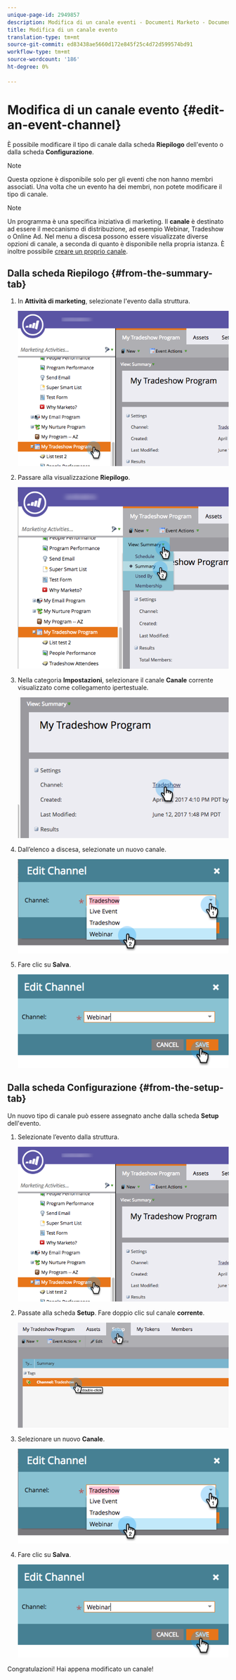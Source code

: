 ```yaml
---
unique-page-id: 2949857
description: Modifica di un canale eventi - Documenti Marketo - Documentazione prodotto
title: Modifica di un canale evento
translation-type: tm+mt
source-git-commit: ed83438ae5660d172e845f25c4d72d599574bd91
workflow-type: tm+mt
source-wordcount: '186'
ht-degree: 0%

---
```



# Modifica di un canale evento {#edit-an-event-channel}

È possibile modificare il tipo di canale dalla scheda **Riepilogo** dell&#39;evento o dalla scheda **Configurazione**.

>[!NOTE]
>
>Questa opzione è disponibile solo per gli eventi che non hanno membri associati. Una volta che un evento ha dei membri, non potete modificare il tipo di canale.

>[!NOTE]
>
>Un programma è una specifica iniziativa di marketing. Il **canale** è destinato ad essere il meccanismo di distribuzione, ad esempio Webinar, Tradeshow o Online Ad. Nel menu a discesa possono essere visualizzate diverse opzioni di canale, a seconda di quanto è disponibile nella propria istanza. È inoltre possibile [creare un proprio canale](/help/marketo/product-docs/administration/tags/create-a-program-channel.md).

## Dalla scheda Riepilogo {#from-the-summary-tab}

1. In **Attività di marketing**, selezionate l&#39;evento dalla struttura.

   ![](assets/eventprogramseelct.png)

1. Passare alla visualizzazione **Riepilogo**.

   ![](assets/eventprogramsummary.png)

1. Nella categoria **Impostazioni**, selezionare il canale **Canale** corrente visualizzato come collegamento ipertestuale.

   ![](assets/channeltypeevent.png)

1. Dall’elenco a discesa, selezionate un nuovo canale.

   ![](assets/tradeshowchange.png)

1. Fare clic su **Salva**.

   ![](assets/2017-06-13-09-35-53.png)

## Dalla scheda Configurazione {#from-the-setup-tab}

Un nuovo tipo di canale può essere assegnato anche dalla scheda **Setup** dell&#39;evento.

1. Selezionate l’evento dalla struttura.

   ![](assets/eventprogramseelct.png)

1. Passate alla scheda **Setup**. Fare doppio clic sul canale **corrente**.

   ![](assets/setuptabchangechannel.png)

1. Selezionare un nuovo **Canale**.

   ![](assets/tradeshowchange.png)

1. Fare clic su **Salva**.

   ![](assets/2017-06-13-09-35-53.png)

Congratulazioni! Hai appena modificato un canale!
